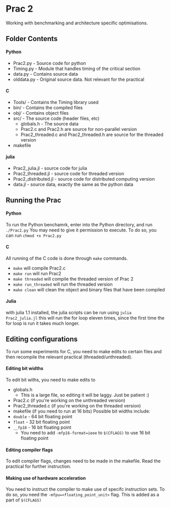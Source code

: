# Prac 2 
Working with benchmarking and architecture specific optimisations.

## Folder Contents
#### Python
- Prac2.py  - Source code for python
- Timing.py - Module that handles timing of the critical section
- data.py - Contains source data
- olddata.py - Original source data. Not relevant for the practical

#### C
- Tools/ - Contains the Timing library used
- bin/ - Contains the compiled files
- obj/ - Contains object files
- src/ - The source code (header files, etc)
  - globals.h - The source data
  - Prac2.c and Prac2.h are source for non-parallel version
  - Prac2_threaded.c and Prac2_threaded.h are source for the threaded version
- makefile

#### julia
- Prac2_julia.jl - source code for julia 
- Prac2_threaded.jl - source code for threaded version
- Prac2_distributed.jl - source code for distributed computing version
- data.jl - source data, exactly the same as the python data
## Running the Prac
#### Python
To run the Python benchamrk, enter into the Python directory, and run
```./Prac2.py```
You may need to give it permission to execute. To do so, you can run
```chmod +x Prac2.py```

#### C
All running of the C code is done through ```make``` commands. 
- ```make``` will compile Prac2.c
- ```make run``` will run Prac2
- ```make threaded``` will compile the threaded version of Prac 2
- ```make run_threaded``` will run the threaded version
- ```make clean``` will clean the object and binary files that have been compiled

#### Julia
with julia 1.1 installed, the julia scripts can be run using 
```julia Prac2_julia.jl```
this will run the for loop eleven times, since the first time the for loop is run it takes much longer.

## Editing configurations
To run some experiments for C, you need to make edits to certain files and then recompile the relevant practical (threaded/unthreaded).
#### Editing bit widths
To edit bit withs, you need to make edits to
- globals.h
  - This is a large file, so editing it will be laggy. Just be patient :)
- Prac2.c (if you're working on the unthreaded version)
- Prac2_threaded.c (if you're working on the threaded version)
- makefile (if you need to run at 16 bits)
Possible bit widths include:
- ```double``` - 64 bit floating point
- ```float``` - 32 bit floating point
- ```__fp16``` - 16 bit floating point
  - You need to add ```-mfp16-format=ieee``` to ```$(CFLAGS)``` to use 16 bit floating point
#### Editing compiler flags
To edit compiler flags, changes need to be made in the makefile. Read the practical for further instruction.
#### Making use of hardware acceleration
You need to instruct the compiler to make use of specifc instruction sets. To do so, you need the 
```-mfpu=<floating_point_unit>``` 
flag. This is added as a part of ```$(CFLAGS)```
